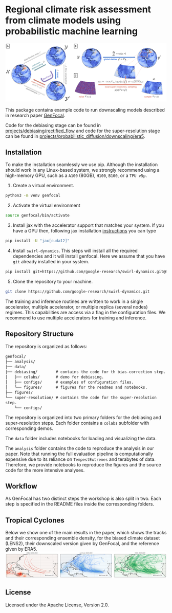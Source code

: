 # Regional climate risk assessment from climate models using probabilistic machine learning

![Diagram of GenFocal](https://github.com/google-research/swirl-dynamics/blob/main/swirl_dynamics/projects/genfocal/figures/genfocal_diagram.png)

This package contains example code to run downscaling models described in
research paper [GenFocal](https://arxiv.org/abs/2412.08079).

Code for the debiasing stage can be found in [projects/debiasing/rectified_flow](https://github.com/google-research/swirl-dynamics/tree/main/swirl_dynamics/projects/debiasing/rectified_flow)
and code for the super-resolution stage can be found in [projects/probabilistic_diffusion/downscaling/era5](https://github.com/google-research/swirl-dynamics/tree/main/swirl_dynamics/projects/probabilistic_diffusion/downscaling/era5).

## Installation

To make the installation seamlessly we use pip. Although the installation should
work in any Linux-based system, we strongly recommend using a high-memory
GPU, such as a `A100` (80GB), `H100`, `B100`, or a `TPU v5p`.

1. Create a virtual environment.
```bash
python3 -m venv genfocal
```

2. Activate the virtual environment
```bash
source genfocal/bin/activate
```

3. Install jax with the accelerator support that matches your system. If you
have a GPU then, following jax installation [instructions](https://docs.jax.dev/en/latest/installation.html#)
you can type

```bash
pip install -U "jax[cuda12]"
```

4. Install `swirl-dynamics`. This steps will install all the required
dependencies and it will install genfocal. Here we assume that you have `git`
already installed in your system.

```bash
pip install git+https://github.com/google-research/swirl-dynamics.git@main --quiet
```

5. Clone the repository to your machine.

```bash
git clone https://github.com/google-research/swirl-dynamics.git
```

The training and inference routines are written to work in a single accelerator,
multiple accelerator, or multiple replica (several nodes) regimes.
This capabilities are access via a flag in the configuration files. We recommend
to use multiple accelerators for training and inference.

## Repository Structure

The repository is organized as follows:
```
genfocal/
├── analysis/
├── data/
├── debiasing/        # contains the code for th bias-correction step.
│   ├── colabs/       # demo for debiasing.
│   ├── configs/      # examples of configuration files.
│   └── figures/      # figures for the readmes and notebooks.
├── figures/
└── super-resolution/ # contains the code for the super-resolution step.
    └── configs/
```

The repository is organized into two primary folders for the debiasing and
super-resolution steps. Each folder contains a `colabs` subfolder with
corresponding demos.

The `data` folder includes notebooks for loading and visualizing the data.

The `analysis` folder contains the code to reproduce the analysis in our paper.
Note that running the full evaluation pipeline is computationally expensive due
to its reliance on `TempestExtremes` and terabytes of data. Therefore, we
provide notebooks to reproduce the figures and the source code for the more
intensive analyses.

## Workflow

As GenFocal has two distinct steps the workshop is also split in two.
Each step is specified in the README files inside the corresponding folders.

## Tropical Cyclones

Below we show one of the main results in the paper, which shows the tracks and
their corresponding ensemble density, for the biased climate dataset (LENS2),
their downscaled version given by GenFocal, and the reference given by ERA5.
![GenFocal TC results](https://github.com/google-research/swirl-dynamics/blob/main/swirl_dynamics/projects/genfocal/figures/tc_densities.png)

## License

Licensed under the Apache License, Version 2.0.
